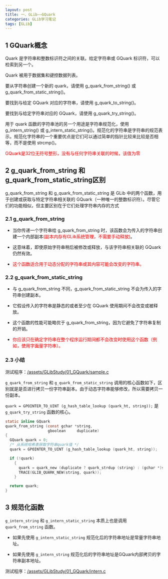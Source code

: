 ```yaml
---
layout: post
title: 一、GLib——GQuark
categories: GLib学习笔记
tags: [GLib]
---
```


## 1 GQuark概念

Quark 是字符串和整数标识符之间的关联。给定字符串或 GQuark 标识符，可以检索到另一个。

Quark 被用于数据集和键控数据列表。

要从字符串创建一个新的 quark，请使用 g_quark_from_string() 或 g_quark_from_static_string()。

要找到与给定 GQuark 对应的字符串，请使用 g_quark_to_string()。

要找到与给定字符串对应的 GQuark，请使用 g_quark_try_string()。

用于 quark 函数的字符串池的另一个用途是字符串规范化，使用 g_intern_string() 或 g_intern_static_string()。规范化的字符串是字符串的规范表示。规范化字符串的一个重要优点是它们可以通过简单的指针比较来比较是否相等，而不是使用 strcmp()。

<span style="color:red;">GQuark是32位无符号整形，没有与任何字符串关联的时候，该值为零</span>

## 2 g_quark_from_string 和 g_quark_from_static_string区别

g_quark_from_string 和 g_quark_from_static_string 是 GLib 中的两个函数，用于创建或获取与特定字符串相关联的 GQuark（一种唯一的整数标识符）。尽管它们的功能相似，但主要区别在于它们处理字符串内存的方式

### 2.1 g_quark_from_string

- 当你传递一个字符串给 g_quark_from_string 时，该函数会为传入的字符串创建一个内部副本<span style="color:red;">(副本内存有GLib系统管理，不需要手动释放)</span>。

- 这意味着，即使原始字符串稍后被修改或释放，与该字符串相关联的 GQuark 仍然有效。

- <span style="color:red;">这个函数适合用于动态分配的字符串或其内容可能会改变的字符串。</span>

### 2.2 g_quark_from_static_string

- 与 g_quark_from_string 不同，g_quark_from_static_string 不会为传入的字符串创建副本。

- 它假设传入的字符串是静态的或者至少在 GQuark 使用期间不会改变或被释放。

- 这个函数的性能可能略优于 g_quark_from_string，因为它避免了字符串复制的开销。

- <span style="color:red;">你应该只在确定字符串在整个程序运行期间都不会改变时使用这个函数（例如，使用字面量字符串）。</span>

### 2.3 小结

测试程序：[/assets/GLibStudy/01_GQuark/sample.c](/assets/GLibStudy/01_GQuark/sample.c)

`g_quark_from_string` 和 `g_quark_from_static_string` 调用的核心函数如下，区别就是是否进行拷贝一份字符串副本。由于动态字符串能够修改，所以需要拷贝一份副本。

`quark = GPOINTER_TO_UINT (g_hash_table_lookup (quark_ht, string));` 是 `g_quark_try_string` 函数的核心。

```c
static inline GQuark
quark_from_string (const gchar *string,
                   gboolean     duplicate)
{
  GQuark quark = 0;
  /* 从系统哈希表获取字符串quark值 */
  quark = GPOINTER_TO_UINT (g_hash_table_lookup (quark_ht, string));

  if (!quark)
    {
      quark = quark_new (duplicate ? quark_strdup (string) : (gchar *)string);
      TRACE(GLIB_QUARK_NEW(string, quark));
    }

  return quark;
}
```

## 3 规范化函数

`g_intern_string` 和 `g_intern_static_string` 本质上也是调用 `quark_from_string` 函数。

- 如果先使用 `g_intern_static_string` 规范化后的字符串地址是常量字符串地址。

- 如果先使用 `g_intern_string` 规范化后的字符串地址是GQuark内部拷贝的字符串副本地址。

测试程序：[/assets/GLibStudy/01_GQuark/intern.c](/assets/GLibStudy/01_GQuark/intern.c)




